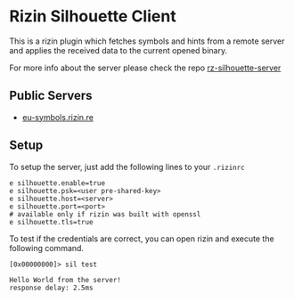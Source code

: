 # Rizin Silhouette Client

This is a rizin plugin which fetches symbols and hints from a remote server and applies the received data to the current opened binary.

For more info about the server please check the repo [rz-silhouette-server](https://github.com/rizinorg/rz-silhouette-server)

## Public Servers

- [eu-symbols.rizin.re](https://eu-symbols.rizin.re)

## Setup

To setup the server, just add the following lines to your `.rizinrc`

```
e silhouette.enable=true
e silhouette.psk=<user pre-shared-key>
e silhouette.host=<server>
e silhouette.port=<port>
# available only if rizin was built with openssl
e silhouette.tls=true
```

To test if the credentials are correct, you can open rizin and execute the following command.
```
[0x00000000]> sil test

Hello World from the server!
response delay: 2.5ms
```
